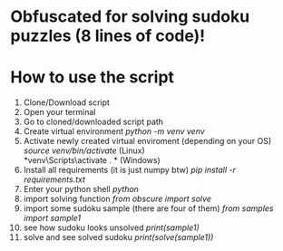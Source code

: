 # Obfuscated for solving sudoku puzzles (8 lines of code)!

# How to use the script

1) Clone/Download script
2) Open your terminal
3) Go to cloned/downloaded script path
4) Create virtual environment
    *python -m venv venv*
5) Activate newly created virtual enviroment (depending on your OS)
    *source venv/bin/activate*  (Linux)    
    *venv\Scripts\activate . *   (Windows)
6) Install all requirements (it is just numpy btw)
    *pip install -r requirements.txt*
7) Enter your python shell
    *python*
8) import solving function
    *from obscure import solve*
9) import some sudoku sample (there are four of them)
    *from samples import sample1*
10) see how sudoku looks unsolved
    *print(sample1)*
11) solve and see solved sudoku
    *print(solve(sample1))*
